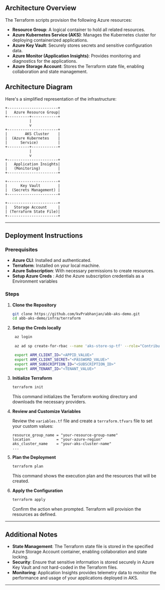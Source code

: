 ## Architecture Overview

The Terraform scripts provision the following Azure resources:

- **Resource Group**: A logical container to hold all related resources.
- **Azure Kubernetes Service (AKS)**: Manages the Kubernetes cluster for deploying containerized applications.
- **Azure Key Vault**: Securely stores secrets and sensitive configuration data.
- **Azure Monitor (Application Insights)**: Provides monitoring and diagnostics for the applications.
- **Azure Storage Account**: Stores the Terraform state file, enabling collaboration and state management.

## Architecture Diagram

Here's a simplified representation of the infrastructure:

```
+-----------------------+
|   Azure Resource Group|
+----------+------------+
           |
           v
+-----------------------+
|        AKS Cluster    |
|  (Azure Kubernetes    |
|      Service)         |
+----------+------------+
           |
           v
+-----------------------+
|   Application Insights|
|   (Monitoring)        |
+-----------------------+

+-----------------------+
|      Key Vault        |
|  (Secrets Management) |
+-----------------------+

+-----------------------+
|   Storage Account     |
| (Terraform State File)|
+-----------------------+
```

---


## Deployment Instructions

### Prerequisites

- **Azure CLI**: Installed and authenticated.
- **Terraform**: Installed on your local machine.
- **Azure Subscription**: With necessary permissions to create resources.
- **Setup Azure Creds** : Add the Azure subscription credentials as a Environment variables

### Steps

1. **Clone the Repository**

   ```bash
   git clone https://github.com/kvPrabhanjan/abb-aks-demo.git
   cd abb-aks-demo/infra/terraform
   ```

2. **Setup the Creds locally**

   ```bash
    az login 
    
    az ad sp create-for-rbac --name 'aks-store-sp-tf' --role="Contributor" --scopes="/subscriptions/<SUBSCRIPTION-ID>"

    export ARM_CLIENT_ID="<APPID_VALUE>"
    export ARM_CLIENT_SECRET="<PASSWORD_VALUE>"
    export ARM_SUBSCRIPTION_ID="<SUBSCRIPTION_ID>"
    export ARM_TENANT_ID="<TENANT_VALUE>"
   ```

3. **Initialize Terraform**

   ```bash
   terraform init
   ```

   This command initializes the Terraform working directory and downloads the necessary providers.

4. **Review and Customize Variables**

   Review the `variables.tf` file and create a `terraform.tfvars` file to set your custom values:

   ```hcl
   resource_group_name = "your-resource-group-name"
   location            = "your-azure-region"
   aks_cluster_name    = "your-aks-cluster-name"
   ...
   ```

5. **Plan the Deployment**

   ```bash
   terraform plan
   ```

   This command shows the execution plan and the resources that will be created.

6. **Apply the Configuration**

   ```bash
   terraform apply
   ```

   Confirm the action when prompted. Terraform will provision the resources as defined.

---

## Additional Notes

- **State Management**: The Terraform state file is stored in the specified Azure Storage Account container, enabling collaboration and state locking.
- **Security**: Ensure that sensitive information is stored securely in Azure Key Vault and not hard-coded in the Terraform files.
- **Monitoring**: Application Insights provides telemetry data to monitor the performance and usage of your applications deployed in AKS.

---